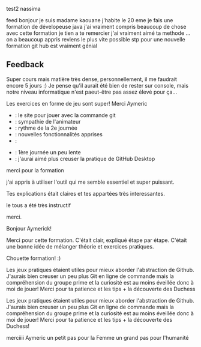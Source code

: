 test2 nassima


feed
bonjour je suis madame kaouane j'habite le 20 eme
je fais une formation de dévelopeuse java
j'ai vraiment compris beaucoup de chose avec cette formation
je tien a te remercier
j'ai vraiment aimé ta methode ... on a beaucoup appris
reviens le plus vite possible stp pour une nouvelle formation
git hub est vraiment génial

## Feedback

Super cours mais matière très dense, personnellement, il me faudrait encore 5 jours :)
Je pense qu'il aurait été bien de rester sur console, mais notre niveau informatique n'est paeut-être pas assez élevé pour ça...

Les exercices en forme de jeu sont super!
Merci Aymeric

<!-- CHARLOTTE -->
+ : le site pour jouer avec la commande git
+ : sympathie de l'animateur
+ : rythme de la 2e journée
+ : nouvelles fonctionnalités apprises
+ :

- : 1ère journée un peu lente
- : j'aurai aimé plus creuser la pratique de GitHub Desktop

merci  pour la formation

j'ai appris à utiliser l'outil qui me semble essentiel et super puissant.

Tes explications était claires et tes appartées très interessantes.

le tous a été très instructif

merci.

<!--Delphine-->

Bonjour Aymerick!

Merci pour cette formation.
C'était clair, expliqué étape par étape. C'était une bonne idée de mélanger théorie et exercices pratiques.

<!--Sarah-->
Chouette formation! :)

Les jeux pratiques étaient utiles pour mieux aborder l'abstraction de Github. 
J'aurais bien creuser un peu plus Git en ligne de commande mais la compréhension du groupe prime et la curiosité est au moins éveillée donc à moi de jouer! 
Merci pour ta patience et les tips + la découverte des Duchess

Les jeux pratiques étaient utiles pour mieux aborder l'abstraction de Github.
J'aurais bien creuser un peu plus Git en ligne de commande mais la compréhension du groupe prime et la curiosité est au moins éveillée donc à moi de jouer!
Merci pour ta patience et les tips + la découverte des Duchess!


 
merciiii Aymeric
un petit pas pour la Femme un grand pas pour l'humanité
